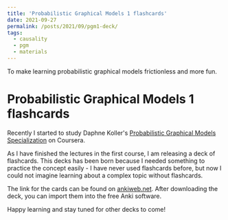 ```yaml
---
title: 'Probabilistic Graphical Models 1 flashcards'
date: 2021-09-27
permalink: /posts/2021/09/pgm1-deck/
tags:
  - causality
  - pgm
  - materials
---
```


To make learning probabilistic graphical models frictionless and more fun.

# Probabilistic Graphical Models 1 flashcards

Recently I started to study Daphne Koller's [Probabilistic Graphical Models Specialization](https://www.coursera.org/specializations/probabilistic-graphical-models) on Coursera. 

As I have finished the lectures in the first course, I am releasing a deck of flashcards. This decks has been born because I needed something to practice the concept easily - I have never used flashcards before, but now I could not imagine learning about a complex topic without flashcards.

The link for the cards can be found on [ankiweb.net](https://ankiweb.net/shared/info/49117877). After downloading the deck, you can import them into the free Anki software.

Happy learning and stay tuned for other decks to come!